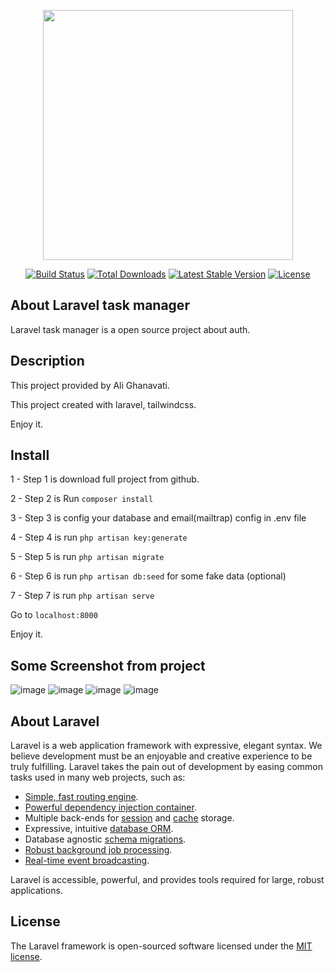 <p align="center"><a href="https://laravel.com" target="_blank"><img src="https://raw.githubusercontent.com/laravel/art/master/logo-lockup/5%20SVG/2%20CMYK/1%20Full%20Color/laravel-logolockup-cmyk-red.svg" width="400"></a></p>

<p align="center">
<a href="https://travis-ci.org/laravel/framework"><img src="https://travis-ci.org/laravel/framework.svg" alt="Build Status"></a>
<a href="https://packagist.org/packages/laravel/framework"><img src="https://img.shields.io/packagist/dt/laravel/framework" alt="Total Downloads"></a>
<a href="https://packagist.org/packages/laravel/framework"><img src="https://img.shields.io/packagist/v/laravel/framework" alt="Latest Stable Version"></a>
<a href="https://packagist.org/packages/laravel/framework"><img src="https://img.shields.io/packagist/l/laravel/framework" alt="License"></a>
</p>

## About Laravel task manager

Laravel task manager is a open source project about auth.

## Description

This project provided by Ali Ghanavati.

This project created with laravel, tailwindcss.

Enjoy it.

## Install

1 - Step 1 is download full project from github.

2 - Step 2 is Run `composer install`

3 - Step 3 is config your database and email(mailtrap) config in .env file

4 - Step 4 is run `php artisan key:generate`

5 - Step 5 is run `php artisan migrate`

6 - Step 6 is run `php artisan db:seed` for some fake data (optional)

7 - Step 7 is run `php artisan serve`

Go to `localhost:8000`

Enjoy it.

## Some Screenshot from project
![image](https://user-images.githubusercontent.com/60067642/118696096-2b9ce200-b823-11eb-9604-19443cce4920.png)
![image](https://user-images.githubusercontent.com/60067642/118696205-4bcca100-b823-11eb-95a2-445b0978209e.png)
![image](https://user-images.githubusercontent.com/60067642/118696317-699a0600-b823-11eb-8e5b-9991a58ca06b.png)
![image](https://user-images.githubusercontent.com/60067642/118696356-761e5e80-b823-11eb-86f2-b2a2f04d7bae.png)
## About Laravel

Laravel is a web application framework with expressive, elegant syntax. We believe development must be an enjoyable and creative experience to be truly fulfilling. Laravel takes the pain out of development by easing common tasks used in many web projects, such as:

- [Simple, fast routing engine](https://laravel.com/docs/routing).
- [Powerful dependency injection container](https://laravel.com/docs/container).
- Multiple back-ends for [session](https://laravel.com/docs/session) and [cache](https://laravel.com/docs/cache) storage.
- Expressive, intuitive [database ORM](https://laravel.com/docs/eloquent).
- Database agnostic [schema migrations](https://laravel.com/docs/migrations).
- [Robust background job processing](https://laravel.com/docs/queues).
- [Real-time event broadcasting](https://laravel.com/docs/broadcasting).

Laravel is accessible, powerful, and provides tools required for large, robust applications.

## License

The Laravel framework is open-sourced software licensed under the [MIT license](https://opensource.org/licenses/MIT).
